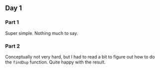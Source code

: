 ## Day 1

### Part 1

Super simple. Nothing much to say.

### Part 2

Conceptually not very hard, but I had to read a bit to figure out how to do the
`findDup` function. Quite happy with the result.
